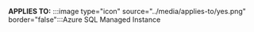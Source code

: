 **APPLIES TO:** :::image type="icon" source="../media/applies-to/yes.png" border="false":::Azure SQL Managed Instance  

